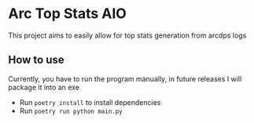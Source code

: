 # Arc Top Stats AIO
This project aims to easily allow for top stats generation from arcdps logs

## How to use
Currently, you have to run the program manually, in future releases I will package it into an exe
- Run `poetry install` to install dependencies
- Run `poetry run python main.py`
